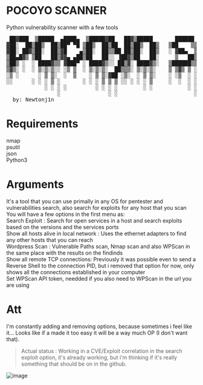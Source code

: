 # POCOYO SCANNER
Python vulnerability scanner with a few tools


<pre>
 ██▓███  ▒█████  ▄████▄  ▒█████▓██   ██▓▒█████       ██████ ▄████▄  ▄▄▄      ███▄    █ ███▄    █▓█████ ██▀███  
▓██░  ██▒██▒  ██▒██▀ ▀█ ▒██▒  ██▒██  ██▒██▒  ██▒   ▒██    ▒▒██▀ ▀█ ▒████▄    ██ ▀█   █ ██ ▀█   █▓█   ▀▓██ ▒ ██▒
▓██░ ██▓▒██░  ██▒▓█    ▄▒██░  ██▒▒██ ██▒██░  ██▒   ░ ▓██▄  ▒▓█    ▄▒██  ▀█▄ ▓██  ▀█ ██▓██  ▀█ ██▒███  ▓██ ░▄█ ▒
▒██▄█▓▒ ▒██   ██▒▓▓▄ ▄██▒██   ██░░ ▐██▓▒██   ██░     ▒   ██▒▓▓▄ ▄██░██▄▄▄▄██▓██▒  ▐▌██▓██▒  ▐▌██▒▓█  ▄▒██▀▀█▄  
▒██▒ ░  ░ ████▓▒▒ ▓███▀ ░ ████▓▒░░ ██▒▓░ ████▓▒░   ▒██████▒▒ ▓███▀ ░▓█   ▓██▒██░   ▓██▒██░   ▓██░▒████░██▓ ▒██▒
▒▓▒░ ░  ░ ▒░▒░▒░░ ░▒ ▒  ░ ▒░▒░▒░  ██▒▒▒░ ▒░▒░▒░    ▒ ▒▓▒ ▒ ░ ░▒ ▒  ░▒▒   ▓▒█░ ▒░   ▒ ▒░ ▒░   ▒ ▒░░ ▒░ ░ ▒▓ ░▒▓░
░▒ ░      ░ ▒ ▒░  ░  ▒    ░ ▒ ▒░▓██ ░▒░  ░ ▒ ▒░    ░ ░▒  ░ ░ ░  ▒    ▒   ▒▒ ░ ░░   ░ ▒░ ░░   ░ ▒░░ ░  ░ ░▒ ░ ▒░
░░      ░ ░ ░ ▒ ░       ░ ░ ░ ▒ ▒ ▒ ░░ ░ ░ ░ ▒     ░  ░  ░ ░         ░   ▒     ░   ░ ░   ░   ░ ░   ░    ░░   ░ 
            ░ ░ ░ ░         ░ ░ ░ ░        ░ ░           ░ ░ ░           ░  ░        ░         ░   ░  ░  ░     v1
                ░               ░ ░                        ░                                                   
  by: Newtonj1n
</pre>

# Requirements
nmap</br>
psutil</br>
json</br>
Python3</br>


# Arguments
It's a tool that you can use primally in any OS for pentester and vulnerabilities search, also search for exploits for any host that you scan</br>
You will have a few options in the first menu as:</br>
Search Exploit : Search for open services in a host and search exploits based on the versions and the services ports</br>
Show all hosts alive in local network : Uses the ethernet adapters to find any other hosts that you can reach</br>
Wordpress Scan : Vulnerable Paths scan, Nmap scan and also WPScan in the same place with the results on the findinds</br>
Show all remote TCP connections: Previously it was possible even to send a Reverse Shell to the connection PID, but i removed that option for now, only shows all the connections established in your computer</br>
Set WPScan API token, needded if you also need to WPScan in the url you are using</br>


# Att
I'm constantly adding and removing options, because sometimes i feel like it... Looks like if a made it too easy it will be a way much OP (I don't want that). 
>Actual status : Working in a CVE/Exploit correlation in the search exploit option, it's already working, but i'm thinking if it's really something that should be on in the github.


![image](https://user-images.githubusercontent.com/42048980/236964674-6d52edeb-b8d1-43cd-b404-0188cced693a.png)
